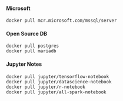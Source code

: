 #### Microsoft
```
docker pull mcr.microsoft.com/mssql/server
```

#### Open Source DB
```
docker pull postgres
docker pull mariadb
```

#### Jupyter Notes
```
docker pull jupyter/tensorflow-notebook
docker pull jupyter/datascience-notebook
docker pull jupyter/r-notebook
docker pull jupyter/all-spark-notebook
```
